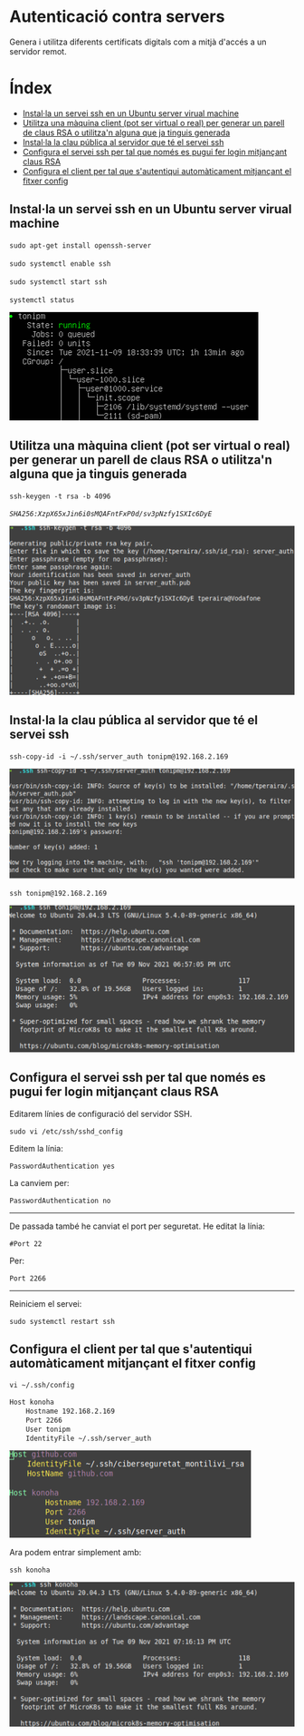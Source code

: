 # Autenticació contra servers <!-- omit in toc -->

Genera i utilitza diferents certificats digitals com a mitjà d'accés a un servidor remot.


# Índex <!-- omit in toc -->
- [Instal·la un servei ssh en un Ubuntu server virual machine](#installa-un-servei-ssh-en-un-ubuntu-server-virual-machine)
- [Utilitza una màquina client (pot ser virtual o real) per generar un parell de claus RSA o utilitza'n alguna que ja tinguis generada](#utilitza-una-màquina-client-pot-ser-virtual-o-real-per-generar-un-parell-de-claus-rsa-o-utilitzan-alguna-que-ja-tinguis-generada)
- [Instal·la la clau pública al servidor que té el servei ssh](#installa-la-clau-pública-al-servidor-que-té-el-servei-ssh)
- [Configura el servei ssh per tal que només es pugui fer login mitjançant claus RSA](#configura-el-servei-ssh-per-tal-que-només-es-pugui-fer-login-mitjançant-claus-rsa)
- [Configura el client per tal que s'autentiqui automàticament mitjançant el fitxer config](#configura-el-client-per-tal-que-sautentiqui-automàticament-mitjançant-el-fitxer-config)

## Instal·la un servei ssh en un Ubuntu server virual machine

```
sudo apt-get install openssh-server

sudo systemctl enable ssh

sudo systemctl start ssh

systemctl status
```

![alt_text](images/image01.png "image_tooltip")


## Utilitza una màquina client (pot ser virtual o real) per generar un parell de claus RSA o utilitza'n alguna que ja tinguis generada

```
ssh-keygen -t rsa -b 4096 
```

*`
SHA256:XzpX65xJin6i0sMQAFntFxP0d/sv3pNzfy1SXIc6DyE
`*

![alt_text](images/image02.png "image_tooltip")


## Instal·la la clau pública al servidor que té el servei ssh

```
ssh-copy-id -i ~/.ssh/server_auth tonipm@192.168.2.169
```


![alt_text](images/image03.png "image_tooltip")

```
ssh tonipm@192.168.2.169
```


![alt_text](images/image04.png "image_tooltip")


## Configura el servei ssh per tal que només es pugui fer login mitjançant claus RSA

Editarem línies de configuració del servidor SSH.

```
sudo vi /etc/ssh/sshd_config
```
Editem la línia:

```
PasswordAuthentication yes
```

La canviem per:

```
PasswordAuthentication no
```
---
De passada també he canviat el port per seguretat. He editat la línia:

```
#Port 22
```

Per:

```
Port 2266
```
---
Reiniciem el servei:

```
sudo systemctl restart ssh
```

## Configura el client per tal que s'autentiqui automàticament mitjançant el fitxer config

```
vi ~/.ssh/config
```
```
Host konoha
	Hostname 192.168.2.169
	Port 2266
	User tonipm
	IdentityFile ~/.ssh/server_auth
```

![alt_text](images/image05.png "image_tooltip")


Ara podem entrar simplement amb:

```
ssh konoha
```

![alt_text](images/image06.png "image_tooltip")

